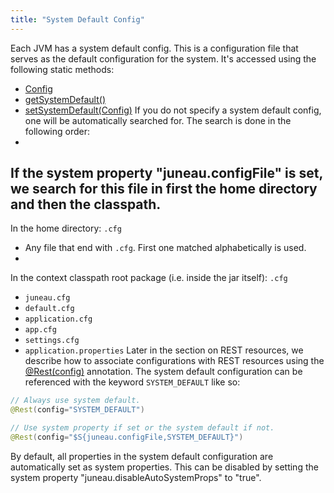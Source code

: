 ```yaml
---
title: "System Default Config"
---
```


Each JVM has a system default config.  This is a configuration file that serves as the default
configuration for the system.  It's accessed using the following static methods:
- [Config](../apidocs/org/apache/juneau/config/Config.html)
- [getSystemDefault()](../apidocs/org/apache/juneau/config/Config.html#getSystemDefault())
- [setSystemDefault(Config)](../apidocs/org/apache/juneau/config/Config.html#setSystemDefault(Config))
If you do not specify a system default config, one will be automatically searched for.
The search is done in the following order:
-
If the system property "juneau.configFile" is set, we search for this file in first the home
directory and then the classpath.
-
In the home directory:
`.cfg`
- Any file that end with `.cfg`.  First one matched alphabetically is used.
-
In the context classpath root package (i.e. inside the jar itself):
`.cfg`
- `juneau.cfg`
- `default.cfg`
- `application.cfg`
- `app.cfg`
- `settings.cfg`
- `application.properties`
Later in the section on REST resources, we describe how to associate configurations with REST resources
using the [@Rest(config)](../apidocs/org/apache/juneau/rest/annotation/Rest.html#config()) annotation.
The system default configuration can be referenced with the keyword `SYSTEM_DEFAULT` like so:
```java
// Always use system default.
@Rest(config="SYSTEM_DEFAULT")

// Use system property if set or the system default if not.
@Rest(config="$S{juneau.configFile,SYSTEM_DEFAULT}")
```
By default, all properties in the system default configuration are automatically set as system properties.
This can be disabled by setting the system property "juneau.disableAutoSystemProps" to "true".